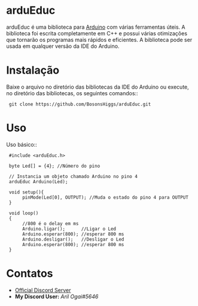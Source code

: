 arduEduc
=========

arduEduc é uma biblioteca para [Arduino](https://www.arduino.cc/) com várias ferramentas úteis. A biblioteca foi escrita completamente em C++ e possui várias otimizações que tornarão os programas mais rápidos e eficientes. A biblioteca pode ser usada em qualquer versão da IDE do Arduino.

Instalação
===========

Baixe o arquivo no diretório das bibliotecas da IDE do Arduino ou execute, no diretório das bibliotecas, os seguintes comandos::

     git clone https://github.com/BosonsHiggs/arduEduc.git

Uso
====

Uso básico::

     #include <arduEduc.h>

     byte Led[] = {4}; //Número do pino

     // Instancia um objeto chamado Arduino no pino 4
     arduEduc Arduino(Led);

     void setup(){
          pinMode(Led[0], OUTPUT); //Muda o estado do pino 4 para OUTPUT
     }

     void loop()
     {
          //800 é o delay em ms
          Arduino.ligar();      //Ligar o Led
          Arduino.esperar(800); //esperar 800 ms
          Arduino.desligar();   //Desligar o Led
          Arduino.esperar(800); //esperar 800 ms
     }

Contatos
=========

- [Official Discord Server](https://discord.gg/nPejnfC3Nu)
- **My Discord User:** *Aril Ogai#5646*
